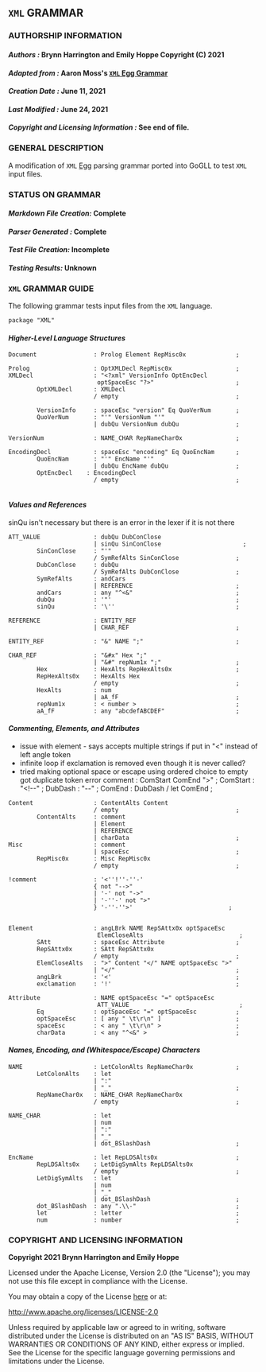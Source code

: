 ## **`XML` GRAMMAR**
### **AUTHORSHIP INFORMATION**
#### *Authors :* Brynn Harrington and Emily Hoppe Copyright (C) 2021
#### *Adapted from :* Aaron Moss's [`XML` Egg Grammar](https://github.com/bruceiv/egg/blob/deriv/grammars/XML-u.egg)
#### *Creation Date :* June 11, 2021 
#### *Last Modified :* June 24, 2021
#### *Copyright and Licensing Information :* See end of file.

### **GENERAL DESCRIPTION**
A modification of `XML` [Egg](https://github.com/bruceiv/egg/blob/deriv/grammars/XML-u.egg) parsing grammar ported into GoGLL to test `XML` input files.

### **STATUS ON GRAMMAR**
#### *Markdown File Creation:* Complete
#### *Parser Generated :* Complete
#### *Test File Creation:* Incomplete
#### *Testing Results:* Unknown

### **`XML` GRAMMAR GUIDE**
The following grammar tests input files from the `XML` language.
```
package "XML"
```
#### ***Higher-Level Language Structures***
```
Document                : Prolog Element RepMisc0x              ;

Prolog 	                : OptXMLDecl RepMisc0x                  ;
XMLDecl                 : "<?xml" VersionInfo OptEncDecl 
                         optSpaceEsc "?>"                       ;     
        OptXMLDecl      : XMLDecl 
                        / empty                                 ;

        VersionInfo     : spaceEsc "version" Eq QuoVerNum       ;
        QuoVerNum       : "'" VersionNum "'"  
                        | dubQu VersionNum dubQu                ;

VersionNum              : NAME_CHAR RepNameChar0x               ;

EncodingDecl            : spaceEsc "encoding" Eq QuoEncNam      ;
        QuoEncNam       : "'" EncName "'"  
                        | dubQu EncName dubQu                   ;
        OptEncDecl    : EncodingDecl 
                        / empty                                 ;
        
```
#### ***Values and References***
sinQu isn't necessary but there is an error in the lexer if it is not there
```
ATT_VALUE               : dubQu DubConClose 
                        | sinQu SinConClose                       ;
        SinConClose     : "'"
                        / SymRefAlts SinConClose                ;
        DubConClose     : dubQu 
                        / SymRefAlts DubConClose                ;
        SymRefAlts      : andCars
                        | REFERENCE                             ;
        andCars         : any "^<&"                             ;
        dubQu           : '"'                                   ;
        sinQu           : '\''                                  ;

REFERENCE               : ENTITY_REF 
                        | CHAR_REF                              ;

ENTITY_REF              : "&" NAME ";"                          ;        

CHAR_REF                : "&#x" Hex ";"  
                        | "&#" repNum1x ";"                     ;
        Hex             : HexAlts RepHexAlts0x                  ;
        RepHexAlts0x    : HexAlts Hex   
                        / empty                                 ;       
        HexAlts         : num
                        | aA_fF                                 ;  
        repNum1x        : < number >                            ;
        aA_fF           : any "abcdefABCDEF"                    ;
```
#### ***Commenting, Elements, and Attributes***
- issue with element - says accepts multiple strings if put in "<" instead of left angle token
- infinite loop if exclamation is removed even though it is never called? 
- tried making optional space or escape using ordered choice to empty got duplicate token error 
comment                 : ComStart ComEnd ">"               ;
        ComStart        : "<!--"                                ;
        DubDash         : "--"                                  ;
        ComEnd          : DubDash 
                        / let ComEnd                            ; 
```
Content                 : ContentAlts Content
                        / empty                                 ;
        ContentAlts     : comment 
                        | Element 
                        | REFERENCE 
                        | charData                              ;
Misc                    : comment 
                        | spaceEsc                              ; 
        RepMisc0x       : Misc RepMisc0x 
                        / empty                                 ;

!comment                : '<''!''-''-'
                        { not "-->"
                        | '-' not "->"
                        | '-''-' not ">"
                        } '-''-''>'                           ;  


Element                 : angLBrk NAME RepSAttx0x optSpaceEsc 
                         ElemCloseAlts                           ;
        SAtt            : spaceEsc Attribute                    ;      
        RepSAttx0x      : SAtt RepSAttx0x  
                        / empty                                 ;
        ElemCloseAlts   : ">" Content "</" NAME optSpaceEsc ">" 
                        | "</"                                  ;
        angLBrk         : '<'                                   ;
        exclamation     : '!'                                   ;

Attribute               : NAME optSpaceEsc "=" optSpaceEsc 
                         ATT_VALUE                               ;
        Eq              : optSpaceEsc "=" optSpaceEsc           ;
        optSpaceEsc     : [ any " \t\r\n" ]                     ;
        spaceEsc        : < any " \t\r\n" >                     ;
        charData        : < any "^<&" >                         ;
```
#### ***Names, Encoding, and (Whitespace/Escape) Characters***
```
NAME                    : LetColonAlts RepNameChar0x            ;
        LetColonAlts    : let 
                        | ":"
                        | "_"                                   ;
        RepNameChar0x   : NAME_CHAR RepNameChar0x 
                        / empty                                 ; 

NAME_CHAR               : let 
                        | num
                        | ":"
                        | "_"
                        | dot_BSlashDash                        ;

EncName                 : let RepLDSAlts0x                      ;
        RepLDSAlts0x    : LetDigSymAlts RepLDSAlts0x
                        / empty                                 ;
        LetDigSymAlts   : let   
                        | num
                        | "_"
                        | dot_BSlashDash                        ;       
        dot_BSlashDash  : any ".\\-"                            ;
        let             : letter                                ;
        num             : number                                ;

```

### **COPYRIGHT AND LICENSING INFORMATION**
**Copyright 2021 Brynn Harrington and Emily Hoppe**

Licensed under the Apache License, Version 2.0 (the "License"); you may not use this file except in compliance with the License.

You may obtain a copy of the License [here](http://www.apache.org/licenses/LICENSE-2.0) or at:

http://www.apache.org/licenses/LICENSE-2.0

Unless required by applicable law or agreed to in writing, software distributed under the License is distributed on an "AS IS" BASIS, WITHOUT WARRANTIES OR CONDITIONS OF ANY KIND, either express or implied. See the License for the specific language governing permissions and limitations under the License.